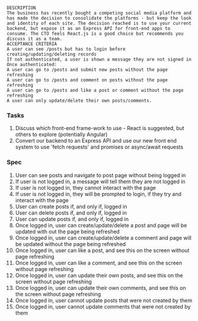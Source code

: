 ```
DESCRIPTION
The business has recently bought a competing social media platform and has made the decision to consolidate the platforms - but keep the look and identity of each site. The decision reached is to use your current backend, but expose it as an Express API for front-end apps to consume. The CTO feels React.js is a good choice but recommends you discuss it as a team.
ACCEPTANCE CRITERIA
A user can see /posts but has to login before creating/updating/deleting records
If not authenticated, a user is shown a message they are not signed in
Once authenticated:
A user can go to /posts and submit new posts without the page refreshing
A user can go to /posts and comment on posts without the page refreshing
A user can go to /posts and like a post or comment without the page refreshing
A user can only update/delete their own posts/comments.
```

### Tasks 

1. Discuss which front-end frame-work to use - React is suggested, but others to explore (potentially Angular)
2. Convert our backend to an Express API and use our new front end system to  use 'fetch requests' and promises or async/await requests

### Spec

1. User can see posts and navigate to post page without being logged in
2. If user is not logged in, a message will tell them they are not logged in
3. If user is not logged in, they cannot interact with the page
4. If user is not logged in, they will be prompted to login, if they try and interact with the page 
5. User can create posts if, and only if, logged in
6. User can delete posts if, and only if, logged in
7. User can update posts  if, and only if, logged in
8. Once logged in, user can create/update/delete a post and page will be updated with out the page being refreshed
9. Once logged in, user can create/update/delete a comment and page will be updated without the page being refreshed
10. Once logged in, user can like a post, and see this on the screen without page refreshing
11. Once logged in, user can like a comment, and see this on the screen without page refreshing
12. Once logged in, user can update their own posts, and see this on the screen without page refreshing
13. Once logged in, user can update their own comments, and see this on the screen without page refreshing
14. Once logged in, user cannot update posts that were not created by them
15. Once logged in, user cannot update comments that were not created by them

